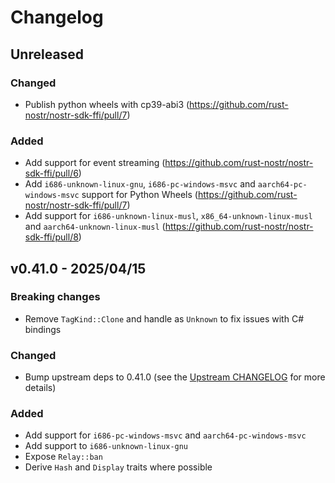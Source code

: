 # Changelog

<!-- All notable changes to this project will be documented in this file. -->

<!-- The format is based on [Keep a Changelog](https://keepachangelog.com/en/1.1.0/), -->
<!-- and this project adheres to [Semantic Versioning](https://semver.org/spec/v2.0.0.html). -->

<!-- Template

## [Unreleased]

### Breaking changes

### Changed

### Added

### Fixed

### Removed

### Deprecated

-->

## Unreleased

### Changed

* Publish python wheels with cp39-abi3 (https://github.com/rust-nostr/nostr-sdk-ffi/pull/7)

### Added

* Add support for event streaming (https://github.com/rust-nostr/nostr-sdk-ffi/pull/6)
* Add `i686-unknown-linux-gnu`, `i686-pc-windows-msvc` and `aarch64-pc-windows-msvc` support for Python Wheels (https://github.com/rust-nostr/nostr-sdk-ffi/pull/7)
* Add support for `i686-unknown-linux-musl`, `x86_64-unknown-linux-musl` and `aarch64-unknown-linux-musl` (https://github.com/rust-nostr/nostr-sdk-ffi/pull/8)

## v0.41.0 - 2025/04/15

### Breaking changes

* Remove `TagKind::Clone` and handle as `Unknown` to fix issues with C# bindings

### Changed

* Bump upstream deps to 0.41.0 (see the [Upstream CHANGELOG] for more details)

### Added

* Add support for `i686-pc-windows-msvc` and `aarch64-pc-windows-msvc`
* Add support to `i686-unknown-linux-gnu`
* Expose `Relay::ban`
* Derive `Hash` and `Display` traits where possible

<!-- Links -->
[Upstream CHANGELOG]: https://github.com/rust-nostr/nostr/blob/master/CHANGELOG.md

